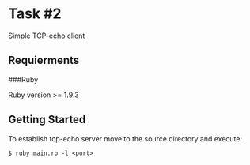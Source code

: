 Task #2
=======

Simple TCP-echo client

Requierments
------------

###Ruby 

Ruby version >= 1.9.3

Getting Started
---------------

To establish tcp-echo server move to the source directory and execute:

    $ ruby main.rb -l <port>